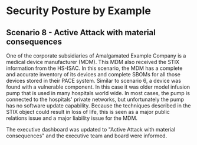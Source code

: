 # Security Posture by Example

## Scenario 8 - Active Attack with material consequences

One of the corporate subsidiaries of Amalgamated Example Company
is a medical device manufacturer (MDM).
This MDM also received the STIX information from the HS-ISAC.
In this scenario,
the MDM has a complete and accurate inventory of
its devices and complete SBOMs for all those devices
stored in their PACE system.
Similar to scenario 6, a device was found with a vulnerable component.
In this case it was older model infusion pump that is used in many
hospitals world wide.
In most cases, the pump is connected to the hospitals' private networks,
but unfortunately the pump has no software update capability.
Because the techniques described in the STIX object
could result in loss of life, this is seen as a major public
relations issue and a major liability issue for
the MDM.

The executive dashboard was updated to
"Active Attack with material consequences" and
the executive team and board were informed.
